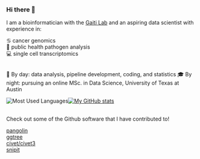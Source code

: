 ### Hi there 👋

I am a bioinformatician with the [Gaiti Lab](https://www.gaitilab.com/) and an aspiring data scientist with experience in:

♋ cancer genomics \
🐛 public health pathogen analysis \
💻 single cell transcriptomics

<br/> 
🔬 By day: data analysis, pipeline development, coding, and statistics
🎓 By night: pursuing an online MSc. in Data Science, University of Texas at Austin

<br/> 

![Most Used Languages](https://github-readme-stats.vercel.app/api/top-langs/?username=matt-sd-watson&hide=html,jupyter%20notebook&theme=tokyonight)[![My GitHub stats](https://github-readme-stats.vercel.app/api?username=matt-sd-watson)](https://github.com/matt-sd-watson/github-readme-stats)


<br/> 
Check out some of the Github software that I have contributed to!

[pangolin](https://github.com/cov-lineages/pangolin) \
[ggtree](https://github.com/YuLab-SMU/ggtree) \
[civet/civet3](https://github.com/artic-network/civet) \
[snipit](https://github.com/aineniamh/snipit)
